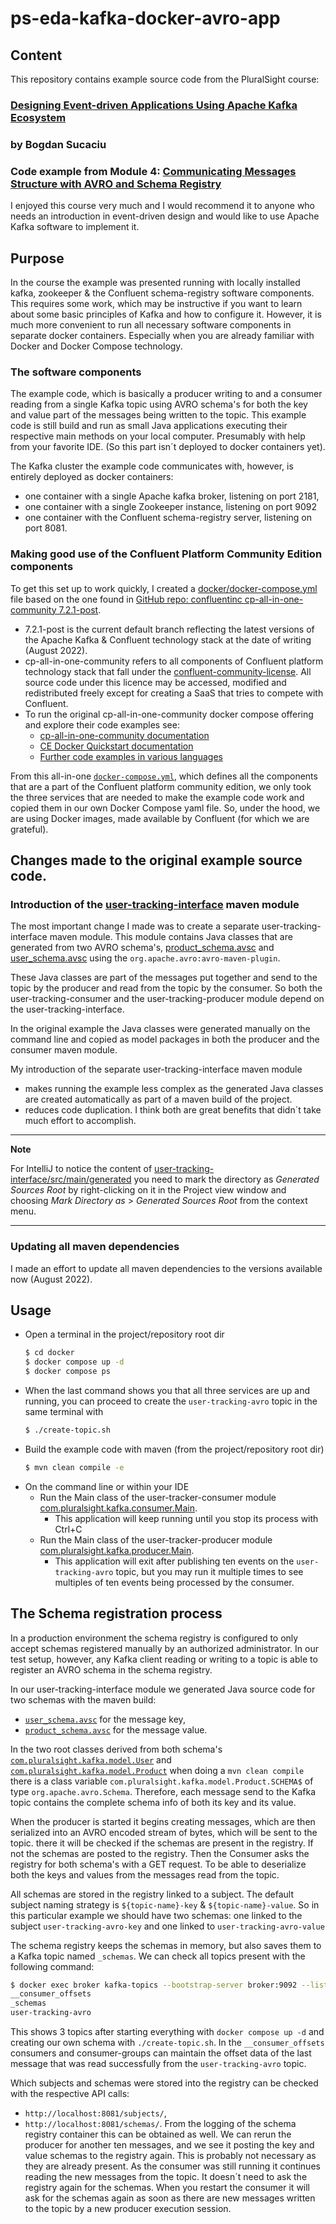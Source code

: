 # ps-eda-kafka-docker-avro-app
## Content
This repository contains example source code from the PluralSight course:

### [Designing Event-driven Applications Using Apache Kafka Ecosystem](https://app.pluralsight.com/library/courses/designing-event-driven-applications-apache-kafka-ecosystem/table-of-contents)

### by Bogdan Sucaciu

### Code example from Module 4: [Communicating Messages Structure with AVRO and Schema Registry](https://app.pluralsight.com/course-player?clipId=a633e779-2aad-4a24-978c-fe508e46f361#:~:text=Communicating%20Messages%20Structure%20with%20AVRO%20and%20Schema%20Registry)
I enjoyed this course very much and I would recommend it to anyone who needs an introduction in event-driven design and would like
to use Apache Kafka software to implement it.

## Purpose
In the course the example was presented running with locally installed kafka, zookeeper & the Confluent schema-registry software components.
This requires some work, which may be instructive if you want to learn about some basic principles of Kafka and how to configure it.
However, it is much more convenient to run all necessary software components in separate docker containers. Especially when you are 
already familiar with Docker and Docker Compose technology.

### The software components
The example code, which is basically a producer writing to and a consumer reading from a single Kafka topic using AVRO
schema's for both the key and value part of the messages being written to the topic. This example code is still build
and run as small Java applications executing their respective main methods on your local computer. Presumably with help from your favorite IDE. (So this part isn´t deployed to docker containers yet).

The Kafka cluster the example code communicates with, however, is entirely deployed as docker containers:
- one container with a single Apache kafka broker, listening on port 2181, 
- one container with a single Zookeeper instance, listening on port 9092
- one container with the Confluent schema-registry server, listening on port 8081.

### Making good use of the Confluent Platform Community Edition components
To get this set up to work quickly, I created a [docker/docker-compose.yml](docker/docker-compose.yml) file based on the
one found in
[GitHub repo: confluentinc cp-all-in-one-community 7.2.1-post](https://github.com/confluentinc/cp-all-in-one/tree/7.2.1-post/cp-all-in-one-community).
- 7.2.1-post is the current default branch reflecting the latest versions of the Apache Kafka & Confluent technology stack at the date of writing (August 2022).
- cp-all-in-one-community refers to all components of Confluent platform technology stack that fall under the 
  [confluent-community-license](https://www.confluent.io/confluent-community-license/). All source code under this licence
  may be accessed, modified and redistributed freely except for creating a SaaS that tries to compete with Confluent.
- To run the original cp-all-in-one-community docker compose offering and explore their code examples see:
	- [cp-all-in-one-community documentation](https://docs.confluent.io/platform/current/tutorials/build-your-own-demos.html?utm_source=github&utm_medium=demo&utm_campaign=ch.examples_type.community_content.cp-all-in-one#cp-all-in-one-community) 
	- [CE Docker Quickstart documentation](https://docs.confluent.io/platform/current/quickstart/ce-docker-quickstart.html)
	- [Further code examples in various languages](https://docs.confluent.io/platform/current/tutorials/examples/clients/docs/clients-all-examples.html#clients-all-examples)

From this all-in-one [`docker-compose.yml`](https://github.com/confluentinc/cp-all-in-one/blob/7.2.1-post/cp-all-in-one-community/docker-compose.yml), which defines all the components that are a part of the Confluent platform community edition,
we only took the three services that are needed to make the example code work and copied them in our own Docker Compose yaml file.
So, under the hood, we are using Docker images, made available by Confluent (for which we are grateful).

## Changes made to the original example source code.

### Introduction of the [user-tracking-interface](user-tracking-interface/pom.xml) maven module
The most important change I made was to create a separate user-tracking-interface maven module. This module contains 
Java classes that are generated from two AVRO schema's, [product_schema.avsc](user-tracking-interface/src/main/resources/avro/product_schema.avsc)
and [user_schema.avsc](user-tracking-interface/src/main/resources/avro/user_schema.avsc) using the 
`org.apache.avro:avro-maven-plugin`. 

These Java classes are part of the messages put together and send to the topic by the producer and read from the topic 
by the consumer. So both the user-tracking-consumer and the user-tracking-producer module depend on the user-tracking-interface.

In the original example the Java classes were generated manually on the command line and copied as model packages in 
both the producer and the consumer maven module. 

My introduction of the separate user-tracking-interface maven module 
- makes running the example less complex as the generated Java classes are created automatically as part of a maven build of the project.
- reduces code duplication.
I think both are great benefits that didn´t take much effort to accomplish.

---
**Note**

For IntelliJ to notice the content of [user-tracking-interface/src/main/generated](user-tracking-interface/src/main/generated)
you need to mark the directory as *Generated Sources Root* by right-clicking on it in the Project view window and
choosing *Mark Directory as* > *Generated Sources Root* from the context menu.

---

### Updating all maven dependencies
I made an effort to update all maven dependencies to the versions available now (August 2022).

## Usage
- Open a terminal in the project/repository root dir
    ```bash
    $ cd docker
    $ docker compose up -d
    $ docker compose ps
    ```
- When the last command shows you that all three services are up and running, you can proceed to create the 
  `user-tracking-avro` topic in the same terminal with
   ```bash
   $ ./create-topic.sh
   ```
- Build the example code with maven (from the project/repository root dir)
  ```bash
  $ mvn clean compile -e
  ```
- On the command line or within your IDE
    - Run the Main class of the user-tracker-consumer module [com.pluralsight.kafka.consumer.Main](user-tracking-consumer/src/main/java/com/pluralsight/kafka/consumer/Main.java).
        - This application will keep running until you stop its process with Ctrl+C
    - Run the Main class of the user-tracker-producer module [com.pluralsight.kafka.producer.Main](user-tracking-producer/src/main/java/com/pluralsight/kafka/producer/Main.java).
        - This application will exit after publishing ten events on the `user-tracking-avro` topic, but you may run it multiple
          times to see multiples of ten events being processed by the consumer. 

## The Schema registration process
In a production environment the schema registry is configured to only accept schemas registered manually by an authorized administrator.
In our test setup, however, any Kafka client reading or writing to a topic is able to register an AVRO schema in the schema registry.

In our user-tracking-interface module we generated Java source code for two schemas with the maven build:
- [`user_schema.avsc`](user-tracking-interface/src/main/resources/avro/user_schema.avsc) for the message key,
- [`product_schema.avsc`](user-tracking-interface/src/main/resources/avro/product_schema.avsc) for the message value.

In the two root classes derived from both schema's [`com.pluralsight.kafka.model.User`](user-tracking-interface/src/main/generated/com/pluralsight/kafka/model/User.java)
and [`com.pluralsight.kafka.model.Product`](user-tracking-interface/src/main/generated/com/pluralsight/kafka/model/Product.java) when
doing a `mvn clean compile` there is a class variable `com.pluralsight.kafka.model.Product.SCHEMA$` of type
`org.apache.avro.Schema`. Therefore, each message send to the Kafka topic contains the complete schema info of both its key
and its value.

When the producer is started it begins creating messages, which are then serialized into an AVRO encoded stream of bytes,
which will be sent to the topic. there it will be checked if the schemas are present in the registry. If not the schemas are
posted to the registry. Then the Consumer asks the registry for both schema's with a GET request. To be able to deserialize
both the keys and values from the messages read from the topic.

All schemas are stored in the registry linked to a subject. The default subject naming strategy is `${topic-name}-key` &
`${topic-name}-value`. So in this particular example we should have two schemas: one linked to the subject 
`user-tracking-avro-key` and one linked to `user-tracking-avro-value`

The schema registry keeps the schemas in memory, but also saves them to a Kafka topic named `_schemas`. We can check all
topics present with the following command:
```bash
$ docker exec broker kafka-topics --bootstrap-server broker:9092 --list
__consumer_offsets
_schemas
user-tracking-avro
```
This shows 3 topics after starting everything with `docker compose up -d` and creating our own schema with 
`./create-topic.sh`. In the `__consumer_offsets` consumers and consumer-groups can maintain the offset data of the last
message that was read successfully from the `user-tracking-avro` topic.

Which subjects and schemas were stored into the registry can be checked with the respective API calls:
- `http://localhost:8081/subjects/`,
- `http://localhost:8081/schemas/`.
From the logging of the schema registry container this can be obtained as well. We can rerun the producer for another ten messages, 
and we see it posting the key and value schemas to the registry again. This is probably not necessary as they are already present.
As the consumer was still running it continues reading the new messages from the topic. It doesn´t need to ask the registry
again for the schemas. When you restart the consumer it will ask for the schemas again as soon as there are new messages
written to the topic by a new producer execution session.

